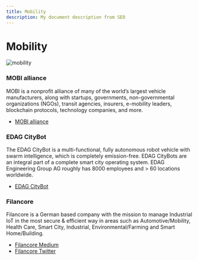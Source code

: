 ```yaml
---
title: Mobility
description: My document description from SEO
---
```


# Mobility

![mobility](/img/participate/use-cases/mobility.png)

### MOBI alliance

MOBI is a nonprofit alliance of many of the world’s largest vehicle manufacturers, along with startups, governments, non-governmental organizations (NGOs), transit agencies, insurers, e-mobility leaders, blockchain protocols, technology companies, and more.

- [MOBI alliance](https://dlt.mobi/community/)

### EDAG CityBot

The EDAG CityBot is a multi-functional, fully autonomous robot vehicle with swarm intelligence, which is completely emission-free. EDAG CityBots are an integral part of a complete smart city operating system. EDAG Engineering Group AG roughly has 8000 employees and > 60 locations worldwide.

- [EDAG CityBot](https://www.edag-citybot.de/en/)

### Filancore

Filancore is a German based company with the mission to manage Industrial IoT in the most secure & efficient way in areas such as Automotive/Mobility, Health Care, Smart City, Industrial, Environmental/Farming and Smart Home/Building.

- [Filancore Medium](https://filancoregmbh.medium.com/distributed-ledger-technology-for-automotive-cyber-systems-6eabb8196efb)
- [Filancore Twitter](https://twitter.com/FilancoreGmbH/status/1417772013427560449?s=19)
